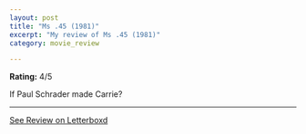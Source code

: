 ```yaml
---
layout: post
title: "Ms .45 (1981)"
excerpt: "My review of Ms .45 (1981)"
category: movie_review

---
```


**Rating:** 4/5

If Paul Schrader made Carrie?

<hr>

[See Review on Letterboxd](https://boxd.it/2YuAMh)
